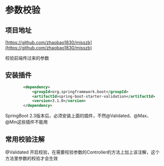 # 参数校验

## 项目地址

[https://github.com/zhaobao1830/misszb](https://github.com/zhaobao1830/misszb)

校验前端传过来的参数

## 安装插件

```xml
		<dependency>
			<groupId>org.springframework.boot</groupId>
			<artifactId>spring-boot-starter-validation</artifactId>
			<version>3.1.0</version>
		</dependency>
```

SpringBoot 2.3版本后，必须安装上面的插件，不然@Validated、@Max、@Min这些插件不能用

## 常用校验注解

@Validated 开启校验，在需要校验参数的Controller的方法上加上该注解，这个方法里参数的校验才会生效

